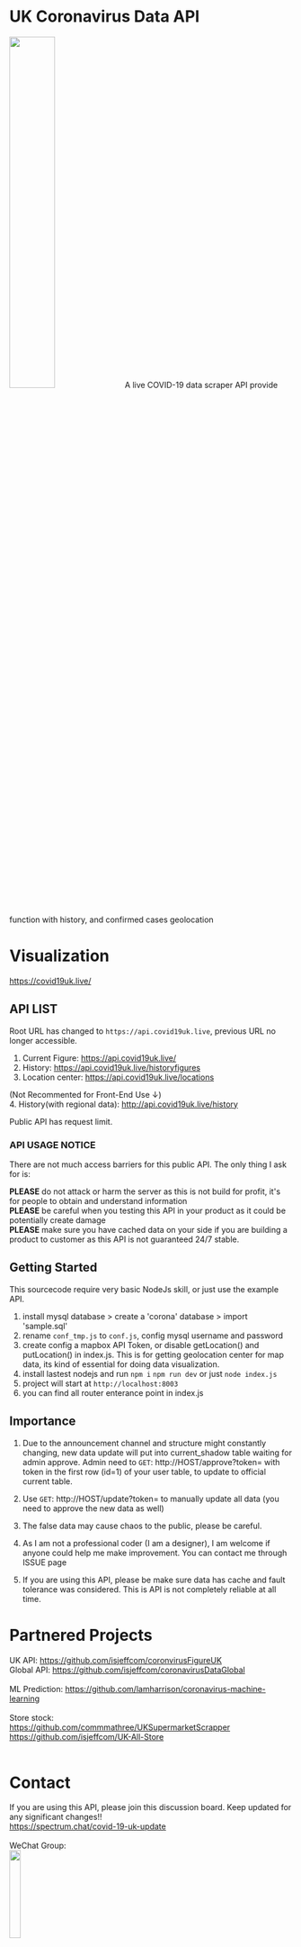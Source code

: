 # UK Coronavirus Data API
<img src="https://i.ibb.co/88y21MH/bbv.png" width="40%">
A live COVID-19 data scraper API provide function with history, and confirmed cases geolocation

# Visualization
https://covid19uk.live/

## API LIST

Root URL has changed to `https://api.covid19uk.live`, previous URL no longer accessible.

1. Current Figure: https://api.covid19uk.live/ 
2. History: https://api.covid19uk.live/historyfigures
3. Location center: https://api.covid19uk.live/locations

(Not Recommented for Front-End Use ↓) <br>
4. History(with regional data): http://api.covid19uk.live/history
<br>

Public API has request limit. 

### API USAGE NOTICE
There are not much access barriers for this public API. The only thing I ask for is: <br>

<b>PLEASE</b> do not attack or harm the server as this is not build for profit, it's for people to obtain and understand information<br> 
<b>PLEASE</b> be careful when you testing this API in your product as it could be potentially create damage<br> 
<b>PLEASE</b> make sure you have cached data on your side if you are building a product to customer as this API is not guaranteed 24/7 stable.<br>

## Getting Started

This sourcecode require very basic NodeJs skill, or just use the example API.

1. install mysql database > create a 'corona' database > import 'sample.sql'
2. rename `conf_tmp.js` to `conf.js`, config mysql username and password
3. create config a mapbox API Token, or disable getLocation() and putLocation() in index.js. This is for getting geolocation center for map data, its kind of essential for doing data visualization.
4. install lastest nodejs and run
	`npm i`
	`npm run dev` or just `node index.js`
5. project will start at `http://localhost:8003`
6. you can find all router enterance point in index.js


## Importance
1. Due to the announcement channel and structure might constantly changing, new data update will put into current_shadow table waiting for admin approve. Admin need to `GET`: http://HOST/approve?token= with token in the first row (id=1) of your user table, to update to official current table.

2. Use `GET`: http://HOST/update?token= to manually update all data (you need to approve the new data as well)

3. The false data may cause chaos to the public, please be careful. 

4. As I am not a professional coder (I am a designer), I am welcome if anyone could help me make improvement. You can contact me through ISSUE page

5. If you are using this API, please be make sure data has cache and fault tolerance was considered. This is API is not completely reliable at all time.

# Partnered Projects
UK API: https://github.com/isjeffcom/coronvirusFigureUK <br>
Global API: https://github.com/isjeffcom/coronavirusDataGlobal <br>
<br>
ML Prediction: https://github.com/lamharrison/coronavirus-machine-learning <br>
<br>
Store stock: <br>
https://github.com/commmathree/UKSupermarketScrapper <br>
https://github.com/isjeffcom/UK-All-Store <br>
<br>


# Contact
If you are using this API, please join this discussion board. Keep updated for any significant changes!! <br>
https://spectrum.chat/covid-19-uk-update
<br><br>
WeChat Group:<br>
<img src="https://i.ibb.co/b33pNtS/IMG-7935.jpg" width="20%">

https://isjeff.com
hello@isjeff.com

### Co-work with:
@Big Tree: https://github.com/lamharrison <br>
@Jimmy Lu: https://github.com/lujiammy <br>
@Vincent Zhang: https://github.com/VincentNevermore <br>
@commathree: https://github.com/commmathree <br>


## Data Source

### Figure
1. UK GOV: https://www.gov.uk/guidance/coronavirus-covid-19-information-for-the-public
2. Worldometers: https://www.worldometers.info/coronavirus/

### Regional Data
1. England: https://www.gov.uk/guidance/coronavirus-covid-19-information-for-the-public
2. Scotland: https://www.gov.scot/coronavirus-covid-19/


